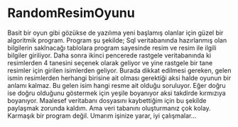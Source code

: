 # RandomResimOyunu
Basit bir oyun gibi gözükse de yazılıma yeni başlamış olanlar için güzel bir algoritmik program. Program şu şekilde;
Sql veritabanında hazırlanmış olan bilgilerin saklnacağı tablolara program sayesinde resim ve resim ile ilgili bilgiler giriliyor. Daha sonra ikinci pencerede rastgele veritabanında ki resimlerden 4 tanesini seçenek olarak geliyor ve yine rastgele bir tane resimler için girilen isimlerden geliyor. Burada dikkat edilmesi gereken, gelen ismin resimlerden herhangi birisine ait olması gerektiği aksi halde oyunun bir anlamı kalmaz. Bu gelen isim hangi resme ait olduğu soruluyor. Eğer doğru ise doğru olduğunu göstermek için yeşile boyanıyor aksi takdirde kırmızıya boyanıyor.
Maalesef veritabanı dosyasını kaybettiğim için bu şekilde paylaşmak zorunda kaldım. Ama veri tabanını oluşturmanız çok kolay. Karmaşık bir program değil.
Umarım işinize yarar, iyi çalışmalar...
